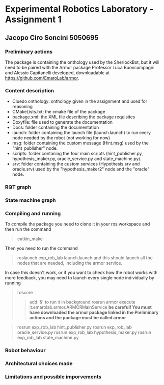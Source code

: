 # Experimental Robotics Laboratory - Assignment 1

## Jacopo Ciro Soncini 5050695

### Preliminary actions

The package is containing the onthology used by the SherlockBot, but it will need to be paired with the Armor package Professor Luca Buoncompagni and Alessio Capitanelli developed,
downloadable at https://github.com/EmaroLab/armor. 

### Content description

* Cluedo onthology: onthology given in the assignment and used for reasoning
* CMakeLists.txt: the cmake file of the package
* package.xml: the XML file describing the package requisites
* Doxyfile: file used to generate the documentation
* Docs: folder containing the documentation
* launch: folder containing the launch file (launch.launch) to run every node needed by the robot (not working for now)
* msg: folder containing the custom message (Hint.msg) used by the "hint_publisher" node.
* scripts: folder contaning the four main scripts (hint_publisher.py, hypothesis_maker.py, oracle_service.py and state_machine.py).
* srv: folder containing the custom services (Hypothesis.srv and oracle.srv) used by the "hypothesis_maker2" node and the "oracle" node.

### RQT graph

### State machine graph

### Compiling and running

To compile the package you need to clone it in your ros workspace and then run the command 

> catkin_make

Then you need to run the command 
> roslaunch exp_rob_lab launch.launch
and this should launch all the nodes that are needed, including the armor service.

In case this doesn't work, or if you want to check how the robot works with more feedback, you may need to launch every single node individually by running
> roscore 
>> add '&' to run it in background
> rosrun armor execute it.emarolab.armor.ARMORMainService 
>> **be careful! You must have downloaded the armor package linked in the Preliminary actions and the package must be called armor**

> rosrun exp_rob_lab hint_publisher.py 
> rosrun exp_rob_lab oracle_service.py
> rosrun exp_rob_lab hypothesis_maker.py
> rosrun exp_rob_lab state_machine.py


### Robot behaviour 

### Architectural choices made

### Limitations and possible imporvements



